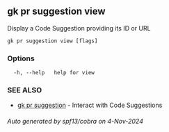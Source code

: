 ## gk pr suggestion view

Display a Code Suggestion providing its ID or URL

```
gk pr suggestion view [flags]
```

### Options

```
  -h, --help   help for view
```

### SEE ALSO

* [gk pr suggestion](gk_pr_suggestion.md)	 - Interact with Code Suggestions

###### Auto generated by spf13/cobra on 4-Nov-2024
